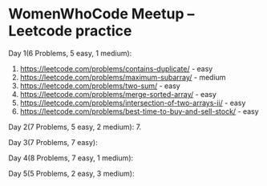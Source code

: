 # WomenWhoCode Meetup – Leetcode practice

Day 1(6 Problems, 5 easy, 1 medium):
1.	https://leetcode.com/problems/contains-duplicate/ - easy
2.	https://leetcode.com/problems/maximum-subarray/ - medium
3.	https://leetcode.com/problems/two-sum/ - easy
4.	https://leetcode.com/problems/merge-sorted-array/ - easy
5.	https://leetcode.com/problems/intersection-of-two-arrays-ii/ - easy
6.	https://leetcode.com/problems/best-time-to-buy-and-sell-stock/ - easy

Day 2(7 Problems, 5 easy, 2 medium):
7.

Day 3(7 Problems, 7 easy):

Day 4(8 Problems, 7 easy, 1 medium):

Day 5(5 Problems, 2 easy, 3 medium): 
